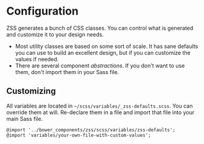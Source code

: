 # Configuration

ZSS generates a bunch of CSS classes. You can control what is generated and customize it to your design needs.

- Most utility classes are based on some sort of scale. It has sane defaults you can use to build an excellent design, but if you can customize the values if needed.
- There are several component _abstractions_. If you don't want to use them, don't import them in your Sass file.

## Customizing

All variables are located in `~/scss/variables/_zss-defaults.scss`. You can override them at will. Re-declare them in a file and import that file into your main Sass file.

```
@import '../bower_components/zss/scss/variables/zss-defaults';
@import 'variables/your-own-file-with-custom-values';
```